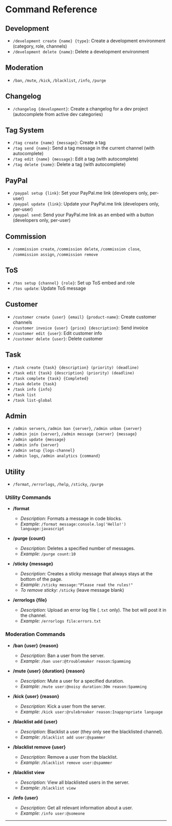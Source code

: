 # Command Reference

## Development
- `/development create {name} {type}`: Create a development environment (category, role, channels)
- `/development delete {name}`: Delete a development environment

## Moderation
- `/ban`, `/mute`, `/kick`, `/blacklist`, `/info`, `/purge`

## Changelog
- `/changelog {development}`: Create a changelog for a dev project (autocomplete from active dev categories)

## Tag System
- `/tag create {name} {message}`: Create a tag
- `/tag send {name}`: Send a tag message in the current channel (with autocomplete)
- `/tag edit {name} {message}`: Edit a tag (with autocomplete)
- `/tag delete {name}`: Delete a tag (with autocomplete)

## PayPal
- `/paypal setup {link}`: Set your PayPal.me link (developers only, per-user)
- `/paypal update {link}`: Update your PayPal.me link (developers only, per-user)
- `/paypal send`: Send your PayPal.me link as an embed with a button (developers only, per-user)

## Commission
- `/commission create`, `/commission delete`, `/commission close`, `/commission assign`, `/commission remove`

## ToS
- `/tos setup {channel} {role}`: Set up ToS embed and role
- `/tos update`: Update ToS message

## Customer
- `/customer create {user} {email} {product-name}`: Create customer channels
- `/customer invoice {user} {price} {description}`: Send invoice
- `/customer edit {user}`: Edit customer info
- `/customer delete {user}`: Delete customer

## Task
- `/task create {task} {description} (priority) (deadline)`
- `/task edit {task} {description} (priority) (deadline)`
- `/task complete {task} {Completed}`
- `/task delete {task}`
- `/task info {info}`
- `/task list`
- `/task list-global`

## Admin
- `/admin servers`, `/admin ban {server}`, `/admin unban {server}`
- `/admin join {server}`, `/admin message {server} {message}`
- `/admin update {message}`
- `/admin info {server}`
- `/admin setup {logs-channel}`
- `/admin logs`, `/admin analytics {command}`

## Utility
- `/format`, `/errorlogs`, `/help`, `/sticky`, `/purge`

### Utility Commands
- **/format**
  - _Description:_ Formats a message in code blocks.
  - _Example:_ `/format message:console.log('Hello!') language:javascript`

- **/purge {count}**
  - _Description:_ Deletes a specified number of messages.
  - _Example:_ `/purge count:10`

- **/sticky {message}**
  - _Description:_ Creates a sticky message that always stays at the bottom of the page.
  - _Example:_ `/sticky message:"Please read the rules!"`
  - _To remove sticky:_ `/sticky` (leave message blank)

- **/errorlogs {file}**
  - _Description:_ Upload an error log file (`.txt` only). The bot will post it in the channel.
  - _Example:_ `/errorlogs file:errors.txt`

### Moderation Commands
- **/ban {user} {reason}**
  - _Description:_ Ban a user from the server.
  - _Example:_ `/ban user:@troublemaker reason:Spamming`

- **/mute {user} {duration} {reason}**
  - _Description:_ Mute a user for a specified duration.
  - _Example:_ `/mute user:@noisy duration:30m reason:Spamming`

- **/kick {user} {reason}**
  - _Description:_ Kick a user from the server.
  - _Example:_ `/kick user:@rulebreaker reason:Inappropriate language`

- **/blacklist add {user}**
  - _Description:_ Blacklist a user (they only see the blacklisted channel).
  - _Example:_ `/blacklist add user:@spammer`
- **/blacklist remove {user}**
  - _Description:_ Remove a user from the blacklist.
  - _Example:_ `/blacklist remove user:@spammer`
- **/blacklist view**
  - _Description:_ View all blacklisted users in the server.
  - _Example:_ `/blacklist view`

- **/info {user}**
  - _Description:_ Get all relevant information about a user.
  - _Example:_ `/info user:@someone`

---
